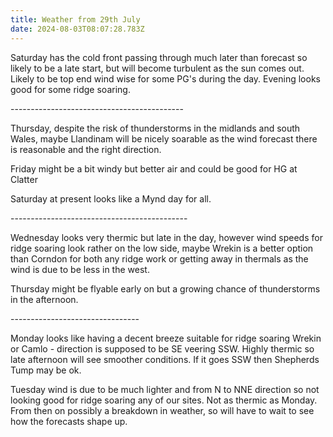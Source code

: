 ```yaml
---
title: Weather from 29th July
date: 2024-08-03T08:07:28.783Z
---
```

Saturday has the cold front passing through much later than forecast so likely to be a late start, but will become turbulent as the sun comes out.  Likely to be top end wind wise for some PG's during the day.  Evening looks good for some ridge soaring.

\-------------------------------------------

Thursday, despite the risk of thunderstorms in the midlands and south Wales, maybe Llandinam will be nicely soarable as the wind forecast there is reasonable and the right direction.

Friday might be a bit windy but better air and could be good for HG at Clatter

Saturday at present looks like a Mynd day for all.

\--------------------------------------------

Wednesday looks very thermic but late in the day, however wind speeds for ridge soaring look rather on the low side, maybe Wrekin is a better option than Corndon for both any ridge work or getting away in thermals as the wind is due to be less in the west.

Thursday might be flyable early on but a growing chance of thunderstorms in the afternoon.

\--------------------------------

Monday looks like having a decent breeze suitable for ridge soaring Wrekin or Camlo - direction is supposed to be SE veering SSW.  Highly thermic so late afternoon will see smoother conditions.  If it goes SSW then Shepherds Tump may be ok.

Tuesday wind is due to be much lighter and from N to NNE direction so not looking good for ridge soaring any of our sites.  Not as thermic as Monday.  From then on possibly a breakdown in weather, so will have to wait to see how the forecasts shape up.